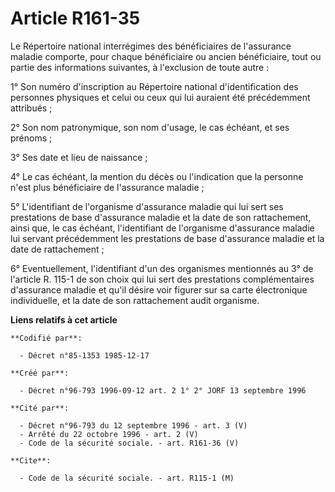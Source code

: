 # Article R161-35

Le Répertoire national interrégimes des bénéficiaires de l'assurance maladie comporte, pour chaque bénéficiaire ou ancien
bénéficiaire, tout ou partie des informations suivantes, à l'exclusion de toute autre :

1° Son numéro d'inscription au Répertoire national d'identification des personnes physiques et celui ou ceux qui lui auraient
été précédemment attribués ;

2° Son nom patronymique, son nom d'usage, le cas échéant, et ses prénoms ;

3° Ses date et lieu de naissance ;

4° Le cas échéant, la mention du décès ou l'indication que la personne n'est plus bénéficiaire de l'assurance maladie ;

5° L'identifiant de l'organisme d'assurance maladie qui lui sert ses prestations de base d'assurance maladie et la date de
son rattachement, ainsi que, le cas échéant, l'identifiant de l'organisme d'assurance maladie lui servant précédemment les
prestations de base d'assurance maladie et la date de rattachement ;

6° Eventuellement, l'identifiant d'un des organismes mentionnés au 3° de l'article R. 115-1 de son choix qui lui sert des
prestations complémentaires d'assurance maladie et qu'il désire voir figurer sur sa carte électronique individuelle, et la
date de son rattachement audit organisme.

**Liens relatifs à cet article**

	**Codifié par**:

	  - Décret n°85-1353 1985-12-17

	**Créé par**:

	  - Décret n°96-793 1996-09-12 art. 2 1° 2° JORF 13 septembre 1996

	**Cité par**:

	  - Décret n°96-793 du 12 septembre 1996 - art. 3 (V)
	  - Arrêté du 22 octobre 1996 - art. 2 (V)
	  - Code de la sécurité sociale. - art. R161-36 (V)

	**Cite**:

	  - Code de la sécurité sociale. - art. R115-1 (M)

